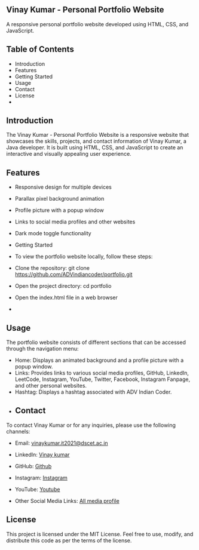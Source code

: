## Vinay Kumar - Personal Portfolio Website
A responsive personal portfolio website developed using HTML, CSS, and JavaScript.

## Table of Contents
- Introduction
- Features
- Getting Started
- Usage
- Contact
- License
- 
## Introduction
The Vinay Kumar - Personal Portfolio Website is a responsive website that showcases the skills, projects, and contact information of Vinay Kumar, a Java developer. It is built using HTML, CSS, and JavaScript to create an interactive and visually appealing user experience.

## Features
- Responsive design for multiple devices
- Parallax pixel background animation
- Profile picture with a popup window
- Links to social media profiles and other websites
- Dark mode toggle functionality
- Getting Started
- To view the portfolio website locally, follow these steps:

- Clone the repository: git clone https://github.com/ADVindiancoder/portfolio.git
- Open the project directory: cd portfolio
- Open the index.html file in a web browser
- 
## Usage
The portfolio website consists of different sections that can be accessed through the navigation menu:

- Home: Displays an animated background and a profile picture with a popup window.
- Links: Provides links to various social media profiles, GitHub, LinkedIn, LeetCode, Instagram, YouTube, Twitter, Facebook, Instagram Fanpage, and other personal websites.
- Hashtag: Displays a hashtag associated with ADV Indian Coder.
- 
  ## Contact
To contact Vinay Kumar or for any inquiries, please use the following channels:

- Email: vinaykumar.it2021@dscet.ac.in
- LinkedIn: [Vinay kumar](https://www.linkedin.com/in/vinay-kumar860964)

- GitHub: [Github](https://github.com/ADVindiancoder)

- Instagram: [Instagram](https://instagram.com/adv_indian_coder_?igshid=NGExMmI2YTkyZg==)

- YouTube: [Youtube](https://youtube.com/@advindiancoder)

- Other Social Media Links: [All media profile]()

## License
This project is licensed under the MIT License. Feel free to use, modify, and distribute this code as per the terms of the license.
